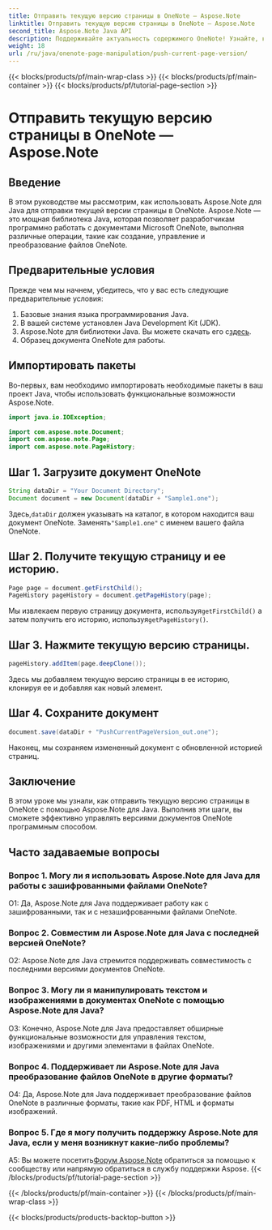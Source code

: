 ```yaml
---
title: Отправить текущую версию страницы в OneNote — Aspose.Note
linktitle: Отправить текущую версию страницы в OneNote — Aspose.Note
second_title: Aspose.Note Java API
description: Поддерживайте актуальность содержимого OneNote! Узнайте, как обновлять историю страниц и управлять версиями, включая пошаговое руководство и код. #OneNote #Java #Aspose
weight: 18
url: /ru/java/onenote-page-manipulation/push-current-page-version/
---
```


{{< blocks/products/pf/main-wrap-class >}}
{{< blocks/products/pf/main-container >}}
{{< blocks/products/pf/tutorial-page-section >}}

# Отправить текущую версию страницы в OneNote — Aspose.Note

## Введение

В этом руководстве мы рассмотрим, как использовать Aspose.Note для Java для отправки текущей версии страницы в OneNote. Aspose.Note — это мощная библиотека Java, которая позволяет разработчикам программно работать с документами Microsoft OneNote, выполняя различные операции, такие как создание, управление и преобразование файлов OneNote.

## Предварительные условия

Прежде чем мы начнем, убедитесь, что у вас есть следующие предварительные условия:
1. Базовые знания языка программирования Java.
2. В вашей системе установлен Java Development Kit (JDK).
3.  Aspose.Note для библиотеки Java. Вы можете скачать его с[здесь](https://releases.aspose.com/note/java/).
4. Образец документа OneNote для работы.

## Импортировать пакеты

Во-первых, вам необходимо импортировать необходимые пакеты в ваш проект Java, чтобы использовать функциональные возможности Aspose.Note.

```java
import java.io.IOException;

import com.aspose.note.Document;
import com.aspose.note.Page;
import com.aspose.note.PageHistory;
```

## Шаг 1. Загрузите документ OneNote

```java
String dataDir = "Your Document Directory";
Document document = new Document(dataDir + "Sample1.one");
```

 Здесь,`dataDir` должен указывать на каталог, в котором находится ваш документ OneNote. Заменять`"Sample1.one"` с именем вашего файла OneNote.

## Шаг 2. Получите текущую страницу и ее историю.

```java
Page page = document.getFirstChild();
PageHistory pageHistory = document.getPageHistory(page);
```

 Мы извлекаем первую страницу документа, используя`getFirstChild()` а затем получить его историю, используя`getPageHistory()`.

## Шаг 3. Нажмите текущую версию страницы.

```java
pageHistory.addItem(page.deepClone());
```

Здесь мы добавляем текущую версию страницы в ее историю, клонируя ее и добавляя как новый элемент.

## Шаг 4. Сохраните документ

```java
document.save(dataDir + "PushCurrentPageVersion_out.one");
```

Наконец, мы сохраняем измененный документ с обновленной историей страниц.

## Заключение

В этом уроке мы узнали, как отправить текущую версию страницы в OneNote с помощью Aspose.Note для Java. Выполнив эти шаги, вы сможете эффективно управлять версиями документов OneNote программным способом.

## Часто задаваемые вопросы

### Вопрос 1. Могу ли я использовать Aspose.Note для Java для работы с зашифрованными файлами OneNote?

О1: Да, Aspose.Note для Java поддерживает работу как с зашифрованными, так и с незашифрованными файлами OneNote.

### Вопрос 2. Совместим ли Aspose.Note для Java с последней версией OneNote?

О2: Aspose.Note для Java стремится поддерживать совместимость с последними версиями документов OneNote.

### Вопрос 3. Могу ли я манипулировать текстом и изображениями в документах OneNote с помощью Aspose.Note для Java?

О3: Конечно, Aspose.Note для Java предоставляет обширные функциональные возможности для управления текстом, изображениями и другими элементами в файлах OneNote.

### Вопрос 4. Поддерживает ли Aspose.Note для Java преобразование файлов OneNote в другие форматы?

О4: Да, Aspose.Note для Java поддерживает преобразование файлов OneNote в различные форматы, такие как PDF, HTML и форматы изображений.

### Вопрос 5. Где я могу получить поддержку Aspose.Note для Java, если у меня возникнут какие-либо проблемы?

 A5: Вы можете посетить[Форум Aspose.Note](https://forum.aspose.com/c/note/28) обратиться за помощью к сообществу или напрямую обратиться в службу поддержки Aspose.
{{< /blocks/products/pf/tutorial-page-section >}}

{{< /blocks/products/pf/main-container >}}
{{< /blocks/products/pf/main-wrap-class >}}

{{< blocks/products/products-backtop-button >}}
